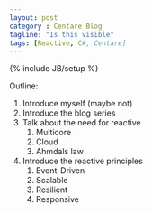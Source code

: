 ```yaml
---
layout: post
category : Centare Blog
tagline: "Is this visible"
tags: [Reactive, C#, Centare]
---
```

{% include JB/setup %}

Outline:

1. Introduce myself (maybe not)
2. Introduce the blog series
3. Talk about the need for reactive
	1. Multicore
	2. Cloud
	3. Ahmdals law
4. Introduce the reactive principles
	1. Event-Driven
	2. Scalable
	3. Resilient
	4. Responsive





